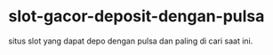 # slot-gacor-deposit-dengan-pulsa
situs slot yang dapat depo dengan pulsa dan paling di cari saat ini.
